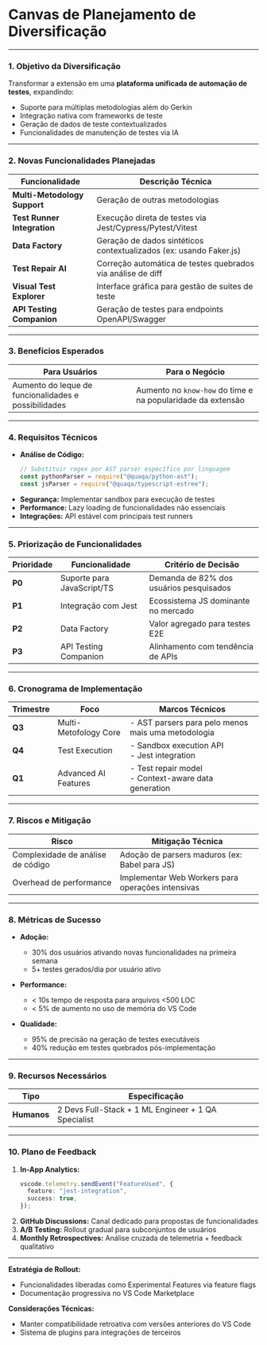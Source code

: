 # Canvas de Planejamento de Diversificação

---

### 1. **Objetivo da Diversificação**

Transformar a extensão em uma **plataforma unificada de automação de testes**, expandindo:

- Suporte para múltiplas metodologias além do Gerkin
- Integração nativa com frameworks de teste
- Geração de dados de teste contextualizados
- Funcionalidades de manutenção de testes via IA

---

### 2. **Novas Funcionalidades Planejadas**

| Funcionalidade               | Descrição Técnica                                                  |
| ---------------------------- | ------------------------------------------------------------------ |
| **Multi-Metodology Support** | Geração de outras metodologias                                     |
| **Test Runner Integration**  | Execução direta de testes via Jest/Cypress/Pytest/Vitest           |
| **Data Factory**             | Geração de dados sintéticos contextualizados (ex: usando Faker.js) |
| **Test Repair AI**           | Correção automática de testes quebrados via análise de diff        |
| **Visual Test Explorer**     | Interface gráfica para gestão de suites de teste                   |
| **API Testing Companion**    | Geração de testes para endpoints OpenAPI/Swagger                   |

---

### 3. **Benefícios Esperados**

| Para Usuários                                        | Para o Negócio                                              |
| ---------------------------------------------------- | ----------------------------------------------------------- |
| Aumento do leque de funcionalidades e possibilidades | Aumento no `know-how` do time e na popularidade da extensão |

---

### 4. **Requisitos Técnicos**

- **Análise de Código:**
  ```typescript
  // Substituir regex por AST parser específico por linguagem
  const pythonParser = require("@quaqa/python-ast");
  const jsParser = require("@quaqa/typescript-estree");
  ```
- **Segurança:** Implementar sandbox para execução de testes
- **Performance:** Lazy loading de funcionalidades não essenciais
- **Integrações:** API estável com principais test runners

---

### 5. **Priorização de Funcionalidades**

| Prioridade | Funcionalidade             | Critério de Decisão                     |
| ---------- | -------------------------- | --------------------------------------- |
| **P0**     | Suporte para JavaScript/TS | Demanda de 82% dos usuários pesquisados |
| **P1**     | Integração com Jest        | Ecossistema JS dominante no mercado     |
| **P2**     | Data Factory               | Valor agregado para testes E2E          |
| **P3**     | API Testing Companion      | Alinhamento com tendência de APIs       |

---

### 6. **Cronograma de Implementação**

| Trimestre | Foco                  | Marcos Técnicos                                        |
| --------- | --------------------- | ------------------------------------------------------ |
| **Q3**    | Multi-Metofology Core | - AST parsers para pelo menos mais uma metodologia     |
| **Q4**    | Test Execution        | - Sandbox execution API<br>- Jest integration          |
| **Q1**    | Advanced AI Features  | - Test repair model<br>- Context-aware data generation |

---

### 7. **Riscos e Mitigação**

| Risco                             | Mitigação Técnica                                 |
| --------------------------------- | ------------------------------------------------- |
| Complexidade de análise de código | Adoção de parsers maduros (ex: Babel para JS)     |
| Overhead de performance           | Implementar Web Workers para operações intensivas |

---

### 8. **Métricas de Sucesso**

- **Adoção:**

  - 30% dos usuários ativando novas funcionalidades na primeira semana
  - 5+ testes gerados/dia por usuário ativo

- **Performance:**

  - < 10s tempo de resposta para arquivos <500 LOC
  - < 5% de aumento no uso de memória do VS Code

- **Qualidade:**
  - 95% de precisão na geração de testes executáveis
  - 40% redução em testes quebrados pós-implementação

---

### 9. **Recursos Necessários**

| Tipo        | Especificação                                       |
| ----------- | --------------------------------------------------- |
| **Humanos** | 2 Devs Full-Stack + 1 ML Engineer + 1 QA Specialist |

---

### 10. **Plano de Feedback**

1. **In-App Analytics:**
   ```typescript
   vscode.telemetry.sendEvent("FeatureUsed", {
     feature: "jest-integration",
     success: true,
   });
   ```
2. **GitHub Discussions:** Canal dedicado para propostas de funcionalidades
3. **A/B Testing:** Rollout gradual para subconjuntos de usuários
4. **Monthly Retrospectives:** Análise cruzada de telemetria + feedback qualitativo

---

**Estratégia de Rollout:**

- Funcionalidades liberadas como Experimental Features via feature flags
- Documentação progressiva no VS Code Marketplace

**Considerações Técnicas:**

- Manter compatibilidade retroativa com versões anteriores do VS Code
- Sistema de plugins para integrações de terceiros
